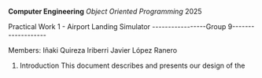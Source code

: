 **Computer Engineering**
*Object Oriented Programming*
2025

Practical Work 1 - Airport Landing Simulator 
-----------------Group 9-------------------

Members:
Iñaki Quireza Iriberri
Javier López Ranero

1. Introduction
  This document describes and presents our design of the 
